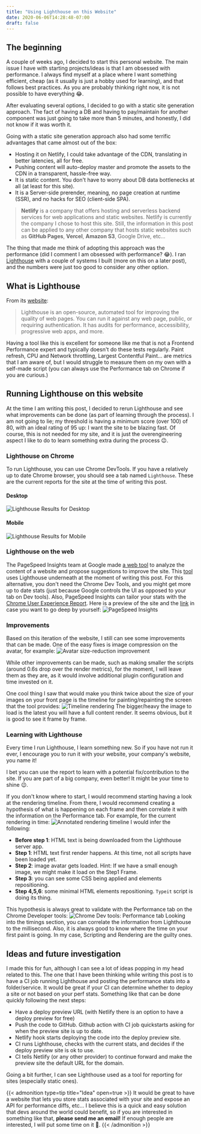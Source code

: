 ```yaml
---
title: "Using Lighthouse on this Website"
date: 2020-06-06T14:28:48-07:00
draft: false
---
```


## The beginning
A couple of weeks ago, I decided to start this personal website. The main issue I have with starting projects/ideas is that I am obsessed with performance. I always find myself at a place where I want something efficient, cheap (as it usually is just a hobby used for learning), and that follows best practices. As you are probably thinking right now, it is not possible to have everything :joy:. 

After evaluating several options, I decided to go with a static site generation approach. The fact of having a DB and having to pay/maintain for another component was just going to take more than 5 minutes, and honestly, I did not know if it was worth it.

Going with a static site generation approach also had some terrific advantages that came almost out of the box:
- Hosting it on Netlify, I could take advantage of the CDN, translating in better latencies, all for free.
- Pushing content will auto-deploy master and promote the assets to the CDN in a transparent, hassle-free way.
- It is static content. You don't have to worry about DB data bottlenecks at all (at least for this site).
- It is a Server-side prerender, meaning, no page creation at runtime (SSR), and no hacks for SEO (client-side SPA).

> **Netlify** is a company that offers hosting and serverless backend services for web applications and static websites. Netlify is currently the company I chose to host this site. Still, the information in this post can be applied to any other company that hosts static websites such as **GitHub Pages**, **Vercel**, **Amazon S3**, Google Drive, etc...

The thing that made me think of adopting this approach was the performance (did I comment I am obsessed with performance? :joy:). I ran [Lighthouse](https://developers.google.com/web/tools/lighthouse) with a couple of systems I built (more on this on a later post), and the numbers were just too good to consider any other option.

## What is Lighthouse
From its [website](https://developers.google.com/web/tools/lighthouse):
> Lighthouse is an open-source, automated tool for improving the quality of web pages. You can run it against any web page, public, or requiring authentication. It has audits for performance, accessibility, progressive web apps, and more.

Having a tool like this is excellent for someone like me that is not a Frontend Performance expert and typically doesn't do these tests regularly. Paint refresh, CPU and Network throttling, Largest Contentful Paint... are metrics that I am aware of, but I would struggle to measure them on my own with a self-made script (you can always use the Performance tab on Chrome if you are curious.)

## Running Lighthouse on this website

At the time I am writing this post, I decided to rerun Lighthouse and see what improvements can be done (as part of learning through the process). I am not going to lie; my threshold is having a minimum score (over 100) of 80, with an ideal rating of 95 up: I want the site to be blazing fast.
Of course, this is not needed for my site, and it is just the overengineering aspect I like to do to learn something extra during the process :wink:.

### Lighthouse on Chrome
To run Lighthouse, you can use Chrome DevTools. If you have a relatively up to date Chrome browser, you should see a tab named `Lighthouse`.
These are the current reports for the site at the time of writing this post.

#### Desktop
![Lighthouse Results for Desktop](posts/using-lighthouse-on-this-website/lighthouse-desktop-2020-06-06.png "Lighthouse Results for Desktop")

#### Mobile
![Lighthouse Results for Mobile](posts/using-lighthouse-on-this-website/lighthouse-mobile-2020-06-06.png "Lighthouse Results for Mobile")

### Lighthouse on the web
The PageSpeed Insights team at Google made [a web tool](https://developers.google.com/speed/pagespeed/insights/) to analyze the content of a website and propose suggestions to improve the site. This [tool](https://developers.google.com/speed/pagespeed/insights/) uses Lighthouse underneath at the moment of writing this post. For this alternative, you don't need the Chrome Dev Tools, and you might get more up to date stats (just because Google controls the UI as opposed to your tab on Dev tools). Also, PageSpeed Insights can tailor your stats with the [Chrome User Experience Report](https://developers.google.com/web/tools/chrome-user-experience-report). 
Here is a preview of the site and the [link](https://developers.google.com/speed/pagespeed/insights/?url=https%3A%2F%2Fwww.josedavidbaena.com%2F&tab=desktop) in case you want to go deep by yourself:
![PageSpeed Insights](posts/using-lighthouse-on-this-website/pagespeed-insights-desktop.png "PageSpeed Insights: Desktop")

### Improvements
Based on this iteration of the website, I still can see some improvements that can be made. One of the easy fixes is image compression on the avatar, for example:
![Avatar size-reduction improvement](posts/using-lighthouse-on-this-website/avatar-size-reduction-improvement.png "Avatar size-reduction improvement")

While other improvements can be made, such as making smaller the scripts (around 0.6s drop over the render metrics), for the moment, I will leave them as they are, as it would involve additional plugin configuration and time invested on it.

One cool thing I saw that would make you think twice about the size of your images on your front page is the timeline for painting/repainting the screen that the tool provides:
![Timeline rendering](posts/using-lighthouse-on-this-website/rendering-timeline.png "Timeline rendering")
The bigger/heavy the image to load is the latest you will have a full content render. It seems obvious, but it is good to see it frame by frame.

### Learning with Lighthouse
Every time I run Lighthouse, I learn something new. So if you have not run it ever, I encourage you to run it with your website, your company's website, you name it!

I bet you can use the report to learn with a potential fix/contribution to the site. If you are part of a big company, even better! It might be your time to shine :wink:.

If you don't know where to start, I would recommend starting having a look at the rendering timeline. From there, I would recommend creating a hypothesis of what is happening on each frame and then correlate it with the information on the Performance tab. 
For example, for the current rendering in time:
![Annotated rendering timeline](posts/using-lighthouse-on-this-website/annotated-rendering-timeline.png "Annotated rendering timeline")
I would infer the following:
- **Before step 1**: HTML text is being downloaded from the Lighthouse server app.
- **Step 1**: HTML text first render happens. At this time, not all scripts have been loaded yet.
- **Step 2**: image avatar gets loaded. Hint: If we have a small enough image, we might make it load on the Step1 Frame.
- **Step 3**: you can see some CSS being applied and elements repositioning.
- **Step 4,5,6**: some minimal HTML elements repositioning. `Typeit` script is doing its thing.

This hypothesis is always great to validate with the Performance tab on the Chrome Developer tools:
![Chrome Dev tools: Performance tab](posts/using-lighthouse-on-this-website/chrome-dev-tools-performance.png "Chrome Dev tools: Performance tab")
Looking into the timings section, you can correlate the information from Lighthouse to the millisecond. Also, it is always good to know where the time on your first paint is going. In my case, Scripting and Rendering are the guilty ones.


## Ideas and future investigation
I made this for fun, although I can see a lot of ideas popping in my head related to this. The one that I have been thinking while writing this post is to have a CI job running Lighthouse and posting the performance stats into a folder/service. It would be great if your CI can determine whether to deploy a site or not based on your perf stats. Something like that can be done quickly following the next steps:
- Have a deploy preview URL (with Netlify there is an option to have a deploy preview for free)
- Push the code to GitHub. Github action with CI job quickstarts asking for when the preview site is up to date.
- Netlify hook starts deploying the code into the deploy preview site.
- CI runs Lighthouse, checks with the current stats, and decides if the deploy preview site is ok to use.
- CI tells Netlify (or any other provider) to continue forward and make the preview site the default URL for the domain.

Going a bit further, I can see Lighthouse used as a tool for reporting for sites (especially static ones). 

{{< admonition type=tip title="Idea" open=true >}}
It would be great to have a website that lets you store stats associated with your site and expose an API for performance diffs, etc... I believe this is a quick and easy solution that devs around the world could benefit, so if you are interested in something like that, **please send me an email!** If enough people are interested, I will put some time on it :muscle:.
{{< /admonition >}}
